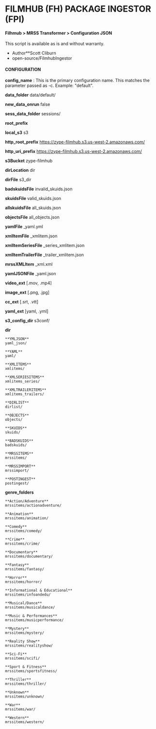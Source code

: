 # FILMHUB (FH) PACKAGE INGESTOR (FPI)
#### Filhmub > MRSS Transformer > Configuration JSON
This script is available as is and without warranty.

- Author**Scott Cliburn
- open-source/FilmhubIngestor

#### CONFIGURATION

**config_name**
: This is the primary configuration name. This matches the parameter passed as -c. Example: "default".

**data_folder**
data/default/

**new_data_onrun**
false

**sess_data_folder**
sessions/

**root_prefix**

**local_s3**
s3

**http_root_prefix**
https://zype-filmhub.s3.us-west-2.amazonaws.com/

**http_uri_prefix**
https://zype-filmhub.s3.us-west-2.amazonaws.com/

**s3Bucket**
zype-filmhub

**dirLocation**
dir

**dirFile**
s3_dir

**badskuidsFile**
invalid_skuids.json

**skuidsFile**
valid_skuids.json

**allskuidsFile**
all_skuids.json

**objectsFile**
all_objects.json

**yamlFile**
_yaml.yml

**xmlItemFile**
_xmlitem.json

**xmlItemSeriesFile**
_series_xmlitem.json

**xmlItemTrailerFile**
_trailer_xmlitem.json

**mrssXMLItem**
_xml.xml

**yamlJSONFile**
_yaml.json

**video_ext**
[.mov, .mp4]

**image_ext**
[.png, .jpg]

**cc_ext**
[.srt, .vtt]

**yaml_ext**
[yaml, .yml]

**s3_config_dir**
s3conf/

**dir**
    
    **YMLJSON**
    yaml_json/

    **YAML**
    yaml/

    **XMLITEMS**
    xmlitems/

    **XMLSERIESITEMS**
    xmlitems_series/

    **XMLTRAILERITEMS**
    xmlitems_trailers/

    **DIRLIST**
    dirlist/

    **OBJECTS**
    objects/

    **SKUIDS**
    skuids/

    **BADSKUIDS**
    badskuids/

    **MRSSITEMS**
    mrssitems/

    **MRSSIMPORT**
    mrssimport/

    **POSTINGEST**
    postingest/

**genre_folders**
    
    **Action/Adventure**
    mrssitems/actionadventure/

    **Animation**
    mrssitems/animation/

    **Comedy**
    mrssitems/comedy/

    **Crime**
    mrssitems/crime/

    **Documentary**
    mrssitems/documentary/

    **Fantasy**
    mrssitems/fantasy/

    **Horror**
    mrssitems/horror/

    **Informational & Educational**
    mrssitems/infoandedu/

    **Musical/Dance**
    mrssitems/musicaldance/

    **Music & Performances**
    mrssitems/musicperformance/

    **Mystery**
    mrssitems/mystery/

    **Reality Show**
    mrssitems/realityshow/

    **Sci-Fi**
    mrssitems/scifi/

    **Sport & Fitness**
    mrssitems/sportsfitness/

    **Thriller**
    mrssitems/thriller/

    **Unknown**
    mrssitems/unknown/

    **War**
    mrssitems/war/

    **Western**
    mrssitems/western/



